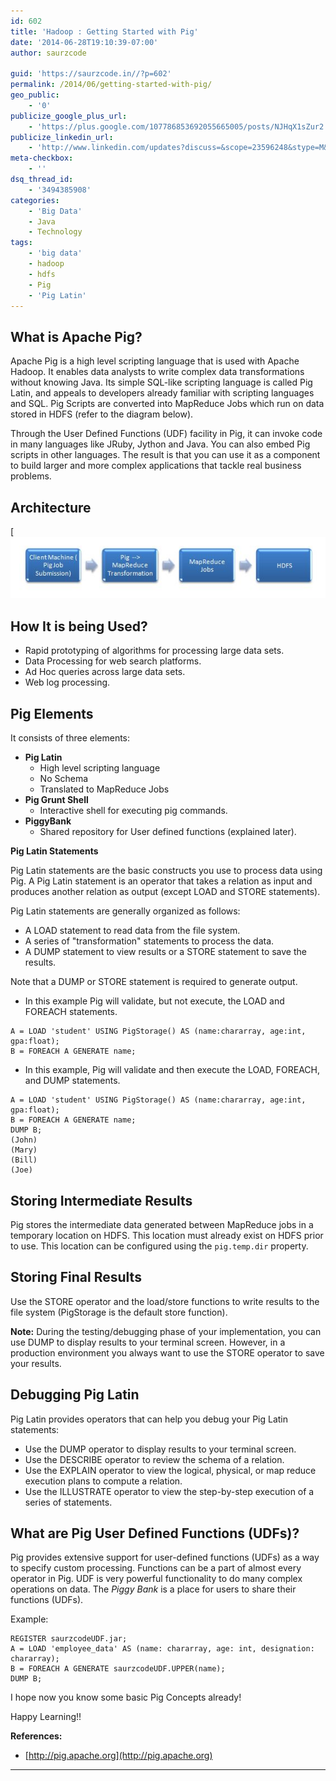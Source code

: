 ```yaml
---
id: 602
title: 'Hadoop : Getting Started with Pig'
date: '2014-06-28T19:10:39-07:00'
author: saurzcode

guid: 'https://saurzcode.in//?p=602'
permalink: /2014/06/getting-started-with-pig/
geo_public:
    - '0'
publicize_google_plus_url:
    - 'https://plus.google.com/107786853692055665005/posts/NJHqX1sZur2'
publicize_linkedin_url:
    - 'http://www.linkedin.com/updates?discuss=&scope=23596248&stype=M&topic=5888646971744354304&type=U&a=g2pK'
meta-checkbox:
    - ''
dsq_thread_id:
    - '3494385908'
categories:
    - 'Big Data'
    - Java
    - Technology
tags:
    - 'big data'
    - hadoop
    - hdfs
    - Pig
    - 'Pig Latin'
---
```


## What is Apache Pig?

Apache Pig is a high level scripting language that is used with Apache Hadoop. It enables data analysts to write complex data transformations without knowing Java. Its simple SQL-like scripting language is called Pig Latin, and appeals to developers already familiar with scripting languages and SQL. Pig Scripts are converted into MapReduce Jobs which run on data stored in HDFS (refer to the diagram below).
<!--more-->
Through the User Defined Functions (UDF) facility in Pig, it can invoke code in many languages like JRuby, Jython and Java. You can also embed Pig scripts in other languages. The result is that you can use it as a component to build larger and more complex applications that tackle real business problems.

## Architecture

[![Pig Architecture](/assets/uploads/2014/06/pig-achitecture.jpg)

## How It is being Used?

- Rapid prototyping of algorithms for processing large data sets.
- Data Processing for web search platforms.
- Ad Hoc queries across large data sets.
- Web log processing.

## Pig Elements

It consists of three elements:

- **Pig Latin**
  - High level scripting language
  - No Schema
  - Translated to MapReduce Jobs
- **Pig Grunt Shell**
  - Interactive shell for executing pig commands.
- **PiggyBank**
  - Shared repository for User defined functions (explained later).

**Pig Latin Statements**

Pig Latin statements are the basic constructs you use to process data using Pig. A Pig Latin statement is an operator that takes a relation as input and produces another relation as output (except LOAD and STORE statements).

Pig Latin statements are generally organized as follows:

- A LOAD statement to read data from the file system.
- A series of "transformation" statements to process the data.
- A DUMP statement to view results or a STORE statement to save the results.

Note that a DUMP or STORE statement is required to generate output.

- In this example Pig will validate, but not execute, the LOAD and FOREACH statements.

```pig
A = LOAD 'student' USING PigStorage() AS (name:chararray, age:int, gpa:float);
B = FOREACH A GENERATE name;
```

- In this example, Pig will validate and then execute the LOAD, FOREACH, and DUMP statements.

```pig
A = LOAD 'student' USING PigStorage() AS (name:chararray, age:int, gpa:float);
B = FOREACH A GENERATE name;
DUMP B;
(John)
(Mary)
(Bill)
(Joe)
```

## Storing Intermediate Results

Pig stores the intermediate data generated between MapReduce jobs in a temporary location on HDFS. This location must already exist on HDFS prior to use. This location can be configured using the `pig.temp.dir` property.

## Storing Final Results

Use the STORE operator and the load/store functions to write results to the file system (PigStorage is the default store function).

**Note:** During the testing/debugging phase of your implementation, you can use DUMP to display results to your terminal screen. However, in a production environment you always want to use the STORE operator to save your results.

## Debugging Pig Latin

Pig Latin provides operators that can help you debug your Pig Latin statements:

- Use the DUMP operator to display results to your terminal screen.
- Use the DESCRIBE operator to review the schema of a relation.
- Use the EXPLAIN operator to view the logical, physical, or map reduce execution plans to compute a relation.
- Use the ILLUSTRATE operator to view the step-by-step execution of a series of statements.

## What are Pig User Defined Functions (UDFs)?

Pig provides extensive support for user-defined functions (UDFs) as a way to specify custom processing. Functions can be a part of almost every operator in Pig. UDF is very powerful functionality to do many complex operations on data. The *Piggy Bank* is a place for users to share their functions (UDFs).

Example:

```pig
REGISTER saurzcodeUDF.jar;
A = LOAD 'employee_data' AS (name: chararray, age: int, designation: chararray);
B = FOREACH A GENERATE saurzcodeUDF.UPPER(name);
DUMP B;
```

I hope now you know some basic Pig Concepts already!

Happy Learning!!

**References:**

- [http://pig.apache.org](http://pig.apache.org)

---